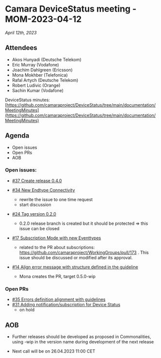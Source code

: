 # Camara DeviceStatus meeting - MOM-2023-04-12

*April 12th, 2023*

## Attendees

* Akos Hunyadi (Deutsche Telekom)
* Eric Murray (Vodafone)
* Joachim Dahlgreen (Ericsson)
* Mona Mokhber (Telefonica)
* Rafal Artych (Deutsche Telekom)
* Robert Ludivic (Orange)
* Sachin Kumar (Vodafone)

DeviceStatus minutes: [https://github.com/camaraproject/DeviceStatus/tree/main/documentation/MeetingMinutes](https://github.com/camaraproject/DeviceStatus/tree/main/documentation/MeetingMinutes)

## Agenda

* Open issues 
* Open PRs
* AOB


### Open issues:

* [#37 Create release 0.4.0]([https://github.com/camaraproject/DeviceStatus/issues/34](https://github.com/camaraproject/DeviceStatus/issues/37))

* [#34 New Endtype Connectivity](https://github.com/camaraproject/DeviceStatus/issues/34)
  - rewrite the issue to one time request
  - start discussion 
* [#24 Tag version 0.2.0](https://github.com/camaraproject/DeviceStatus/issues/24)
  - 0.2.0 release branch is created but it should be protected => this issue can be closed
* [#17 Subscription Mode with new Eventtypes](https://github.com/camaraproject/DeviceStatus/issues/17)
  - related to the PR about subscriptions: https://github.com/camaraproject/WorkingGroups/pull/173 . This issue should be discussed or modified after its approval.
* [#14 Align error message with structure defined in the guideline](https://github.com/camaraproject/DeviceStatus/issues/14)
  - Mona creates the PR, target 0.5.0-wip

### Open PRs
* [#35 Errors definition alignment with guidelines](https://github.com/camaraproject/DeviceStatus/pull/35)
* [#31 Adding notification/subscription for Device Status](https://github.com/camaraproject/DeviceStatus/pull/31)
  - on hold

## AOB
* Further releases should be developed as proposed in Commonalities, using -wip in the version name during development of the next release

* Next call will be on 26.04.2023 11:00 CET
